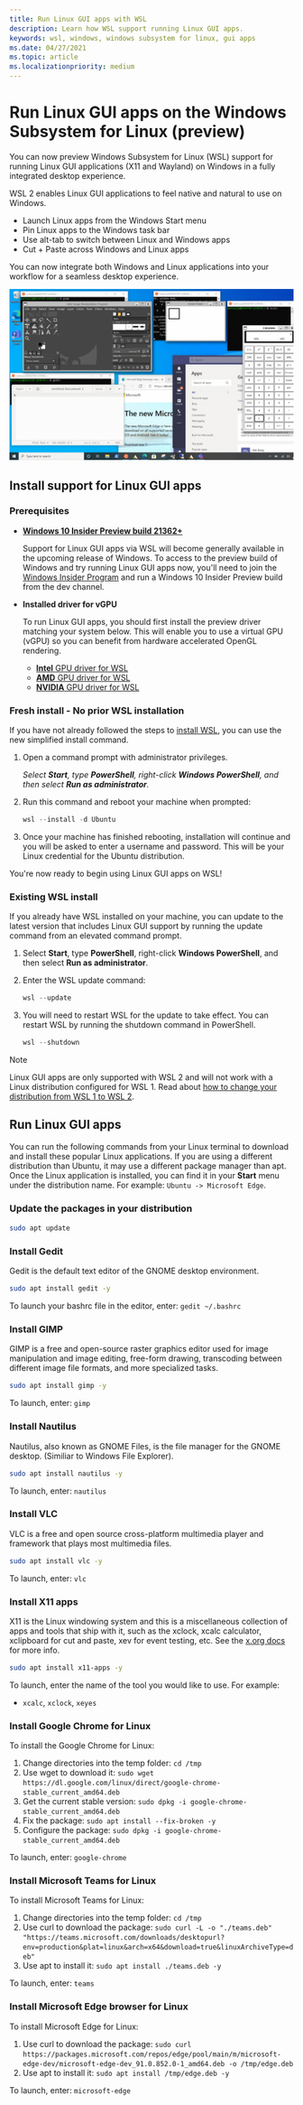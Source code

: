 ```yaml
---
title: Run Linux GUI apps with WSL 
description: Learn how WSL support running Linux GUI apps.
keywords: wsl, windows, windows subsystem for linux, gui apps 
ms.date: 04/27/2021
ms.topic: article
ms.localizationpriority: medium
---
```


# Run Linux GUI apps on the Windows Subsystem for Linux (preview)

You can now preview Windows Subsystem for Linux (WSL) support for running Linux GUI applications (X11 and Wayland) on Windows in a fully integrated desktop experience.

WSL 2 enables Linux GUI applications to feel native and natural to use on Windows.

- Launch Linux apps from the Windows Start menu
- Pin Linux apps to the Windows task bar
- Use alt-tab to switch between Linux and Windows apps
- Cut + Paste across Windows and Linux apps

You can now integrate both Windows and Linux applications into your workflow for a seamless desktop experience.

![Screenshot of Linux and Windows apps open on a desktop](../media/wsl-gui-apps-screenshot.png)

## Install support for Linux GUI apps

### Prerequisites

- **[Windows 10 Insider Preview build 21362+](https://insider.windows.com)**

    Support for Linux GUI apps via WSL will become generally available in the upcoming release of Windows. To access to the preview build of Windows and try running Linux GUI apps now, you'll need to join the [Windows Insider Program](https://insider.windows.com/) and run a Windows 10 Insider Preview build from the dev channel.

- **Installed driver for vGPU**

    To run Linux GUI apps, you should first install the preview driver matching your system below. This will enable you to use a virtual GPU (vGPU) so you can benefit from hardware accelerated OpenGL rendering.

  - [**Intel** GPU driver for WSL](https://downloadcenter.intel.com/download/29526)
  - [**AMD** GPU driver for WSL](https://community.amd.com/community/radeon-pro-graphics/blog/2020/06/17/announcing-amd-support-for-gpu-accelerated-machine-learning-training-on-windows-10)
  - [**NVIDIA** GPU driver for WSL](https://developer.nvidia.com/cuda/wsl)

### Fresh install - No prior WSL installation

If you have not already followed the steps to [install WSL](../install-win10.md), you can use the new simplified install command.

1. Open a command prompt with administrator privileges. 

    *Select **Start**, type **PowerShell**, right-click **Windows PowerShell**, and then select **Run as administrator**.*
2. Run this command and reboot your machine when prompted:

    ```powershell
    wsl --install -d Ubuntu
    ```

3. Once your machine has finished rebooting, installation will continue and you will be asked to enter a username and password. This will be your Linux credential for the Ubuntu distribution.

You're now ready to begin using Linux GUI apps on WSL!

### Existing WSL install

If you already have WSL installed on your machine, you can update to the latest version that includes Linux GUI support by running the update command from an elevated command prompt.

1. Select **Start**, type **PowerShell**, right-click **Windows PowerShell**, and then select **Run as administrator**.

2. Enter the WSL update command:

    ```powershell
    wsl --update
    ```

3. You will need to restart WSL for the update to take effect. You can restart WSL by running the shutdown command in PowerShell.

    ```powershell
    wsl --shutdown
    ```

> [!NOTE]
> Linux GUI apps are only supported with WSL 2 and will not work with a Linux distribution configured for WSL 1. Read about [how to change your distribution from WSL 1 to WSL 2](./reference.md#set-your-distribution-version-to-wsl-1-or-wsl-2).

## Run Linux GUI apps

You can run the following commands from your Linux terminal to download and install these popular Linux applications. If you are using a different distribution than Ubuntu, it may use a different package manager than apt. Once the Linux application is installed, you can find it in your **Start** menu under the distribution name. For example: `Ubuntu -> Microsoft Edge`.

### Update the packages in your distribution

```bash
sudo apt update
```

### Install Gedit

Gedit is the default text editor of the GNOME desktop environment.

```bash
sudo apt install gedit -y
```

To launch your bashrc file in the editor, enter: `gedit ~/.bashrc`

### Install GIMP

GIMP is a free and open-source raster graphics editor used for image manipulation and image editing, free-form drawing, transcoding between different image file formats, and more specialized tasks.

```bash
sudo apt install gimp -y
```

To launch, enter: `gimp`

### Install Nautilus

Nautilus, also known as GNOME Files, is the file manager for the GNOME desktop. (Similiar to Windows File Explorer).

```bash
sudo apt install nautilus -y
```

To launch, enter: `nautilus`

### Install VLC

VLC is a free and open source cross-platform multimedia player and framework that plays most multimedia files.

```bash
sudo apt install vlc -y
```

To launch, enter: `vlc`

### Install X11 apps

X11 is the Linux windowing system and this is a miscellaneous collection of apps and tools that ship with it, such as the xclock, xcalc calculator, xclipboard for cut and paste, xev for event testing, etc. See the [x.org docs](https://www.x.org/wiki/UserDocumentation/GettingStarted/) for more info.

```bash
sudo apt install x11-apps -y
```

To launch, enter the name of the tool you would like to use. For example:

- `xcalc`, `xclock`, `xeyes`

### Install Google Chrome for Linux

To install the Google Chrome for Linux:

1. Change directories into the temp folder: `cd /tmp`
2. Use wget to download it: `sudo wget https://dl.google.com/linux/direct/google-chrome-stable_current_amd64.deb`
3. Get the current stable version: `sudo dpkg -i google-chrome-stable_current_amd64.deb`
4. Fix the package: `sudo apt install --fix-broken -y`
5. Configure the package: `sudo dpkg -i google-chrome-stable_current_amd64.deb`

To launch, enter: `google-chrome`

### Install Microsoft Teams for Linux

To install Microsoft Teams for Linux:

1. Change directories into the temp folder: `cd /tmp`
2. Use curl to download the package: `sudo curl -L -o "./teams.deb" "https://teams.microsoft.com/downloads/desktopurl?env=production&plat=linux&arch=x64&download=true&linuxArchiveType=deb"`
3. Use apt to install it: `sudo apt install ./teams.deb -y`

To launch, enter: `teams`

### Install Microsoft Edge browser for Linux

To install Microsoft Edge for Linux:

1. Use curl to download the package: `sudo curl https://packages.microsoft.com/repos/edge/pool/main/m/microsoft-edge-dev/microsoft-edge-dev_91.0.852.0-1_amd64.deb -o /tmp/edge.deb`
2. Use apt to install it: `sudo apt install /tmp/edge.deb -y`

To launch, enter: `microsoft-edge`
